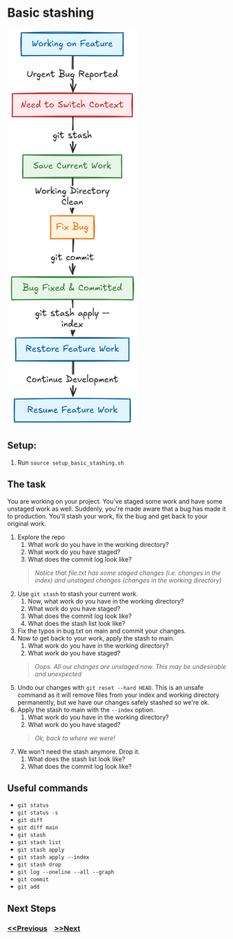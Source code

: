 # Basic stashing

![git stash](./images/git_stash.png)

## Setup:

1. Run `source setup_basic_stashing.sh`

## The task

You are working on your project. You've staged some work and have some unstaged work as well.
Suddenly, you're made aware that a bug has made it to production. You'll stash your work, fix the bug and get back to your original work.

1. Explore the repo
   1. What work do you have in the working directory?
   2. What work do you have staged?
   3. What does the commit log look like?
   >*Notice that file.txt has some staged changes (i.e. changes in the index) and unstaged changes (changes in the working directory)*
2. Use `git stash` to stash your current work.
   1. Now, what work do you have in the working directory?
   2. What work do you have staged?
   3. What does the commit log look like?
   4. What does the stash list look like?
3. Fix the typos in bug.txt on main and commit your changes.
4. Now to get back to your work, apply the stash to main.
   1. What work do you have in the working directory?
   2. What work do you have staged?
   >*Oops. All our changes are unstaged now. This may be undesirable and unexpected*
5. Undo our changes with `git reset --hard HEAD`. This is an unsafe command as it will remove files from your index and working directory permanently, but we have our changes safely stashed so we're ok.
6. Apply the stash to main with the `--index` option.
   1. What work do you have in the working directory?
   2. What work do you have staged?
   >*Ok, back to where we were!*
7. We won't need the stash anymore. Drop it.
   1. What does the stash list look like?
   2. What does the commit log look like?

## Useful commands

- `git status`
- `git status -s`
- `git diff`
- `git diff main`
- `git stash`
- `git stash list`
- `git stash apply`
- `git stash apply --index`
- `git stash drop`
- `git log --oneline --all --graph`
- `git commit`
- `git add`

## Next Steps

### [<<Previous](10-reset.md) &nbsp;&nbsp; [>>Next](12-git-tags.md)

